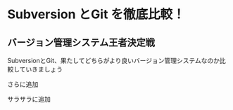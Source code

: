# Subversion とGit を徹底比較！

## バージョン管理システム王者決定戦

SubversionとGit、果たしてどちらがより良いバージョン管理システムなのか比較していきましょう

さらに追加

サラサラに追加
